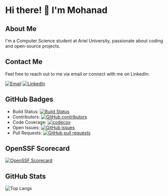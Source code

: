 # Hi there! 👋 I'm Mohanad

## About Me
I'm a Computer Science student at Ariel University, passionate about coding and open-source projects.

## Contact Me
Feel free to reach out to me via email or connect with me on LinkedIn:

[![Email](https://img.icons8.com/color/48/000000/gmail.png)](mailto:mohandsafi@gmail.com)
[![LinkedIn](https://img.icons8.com/color/48/000000/linkedin.png)](https://www.linkedin.com/in/mohanad-sfe-b04855233/)

## GitHub Badges
- Build Status: [![Build Status](https://travis-ci.com/mohanad-sfe/repository.svg?branch=main)](https://travis-ci.com/mohanad-sfe/repository)
- Contributors: [![GitHub contributors](https://img.shields.io/github/contributors/mohanad-sfe/repository.svg)](https://github.com/mohanad-sfe/repository/graphs/contributors)
- Code Coverage: [![codecov](https://codecov.io/gh/mohanad-sfe/repository/branch/main/graph/badge.svg)](https://codecov.io/gh/mohanad-sfe/repository)
- Open Issues: [![GitHub issues](https://img.shields.io/github/issues/mohanad-sfe/repository.svg)](https://github.com/mohanad-sfe/repository/issues)
- Pull Requests: [![GitHub pull requests](https://img.shields.io/github/issues-pr/mohanad-sfe/repository.svg)](https://github.com/mohanad-sfe/repository/pulls)

## OpenSSF Scorecard
[![OpenSSF Scorecard](https://img.shields.io/badge/OpenSSF-Scorecard-informational)](https://openssf.github.io/badging-trial/)

## GitHub Stats
![Top Langs](https://github-readme-stats.vercel.app/api/top-langs/?username=anuraghazra&hide_progress=true)

